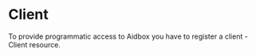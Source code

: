 # Client

To provide programmatic access to Aidbox you have to register a client - Client resource.

